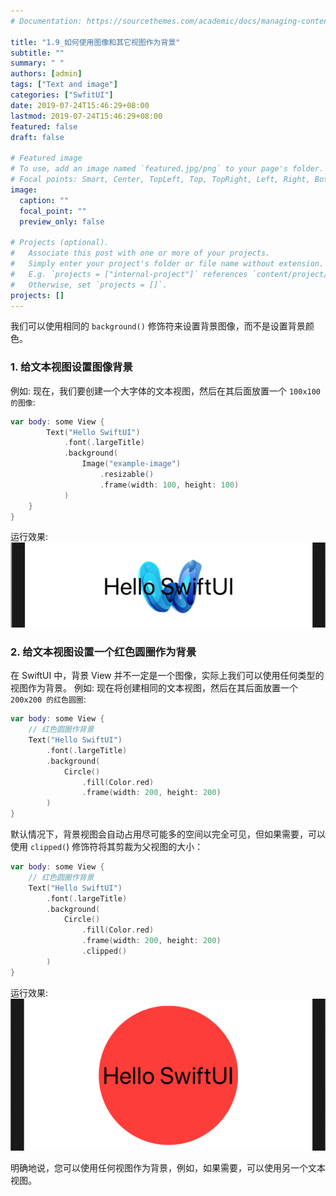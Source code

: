 ```yaml
---
# Documentation: https://sourcethemes.com/academic/docs/managing-content/

title: "1.9_如何使用图像和其它视图作为背景"
subtitle: ""
summary: " "
authors: [admin]
tags: ["Text and image"]
categories: ["SwfitUI"]
date: 2019-07-24T15:46:29+08:00
lastmod: 2019-07-24T15:46:29+08:00
featured: false
draft: false

# Featured image
# To use, add an image named `featured.jpg/png` to your page's folder.
# Focal points: Smart, Center, TopLeft, Top, TopRight, Left, Right, BottomLeft, Bottom, BottomRight.
image:
  caption: ""
  focal_point: ""
  preview_only: false

# Projects (optional).
#   Associate this post with one or more of your projects.
#   Simply enter your project's folder or file name without extension.
#   E.g. `projects = ["internal-project"]` references `content/project/deep-learning/index.md`.
#   Otherwise, set `projects = []`.
projects: []
---
```


我们可以使用相同的 `background()` 修饰符来设置背景图像，而不是设置背景颜色。
### 1. 给文本视图设置图像背景
例如: 现在，我们要创建一个大字体的文本视图，然后在其后面放置一个 `100x100 的图像`:
```swift
var body: some View {
        Text("Hello SwiftUI")
            .font(.largeTitle)
            .background(
                Image("example-image")
                    .resizable()
                    .frame(width: 100, height: 100)
            )
    }
}
```
运行效果:
![background_image](img/background_image.png "Set background with image")
### 2. 给文本视图设置一个红色圆圈作为背景
在 SwiftUI 中，背景 View 并不一定是一个图像，实际上我们可以使用任何类型的视图作为背景。
例如: 现在将创建相同的文本视图，然后在其后面放置一个 `200x200 的红色圆圈`: 
```swift
var body: some View {
    // 红色圆圈作背景
    Text("Hello SwiftUI")
        .font(.largeTitle)
        .background(
            Circle()
                .fill(Color.red)
                .frame(width: 200, height: 200)
        )
}
```
默认情况下，背景视图会自动占用尽可能多的空间以完全可见，但如果需要，可以使用 `clipped(`) 修饰符将其剪裁为父视图的大小：
```swift
var body: some View {
    // 红色圆圈作背景
    Text("Hello SwiftUI")
        .font(.largeTitle)
        .background(
            Circle()
                .fill(Color.red)
                .frame(width: 200, height: 200)
                .clipped()
        )
}
```
运行效果:
![background_red_circle](img/background_red_circle.png "Set background with a red circle")

明确地说，您可以使用任何视图作为背景，例如，如果需要，可以使用另一个文本视图。